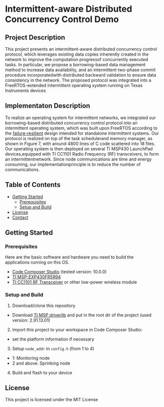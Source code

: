 # Intermittent-aware Distributed Concurrency Control Demo

<!-- ABOUT THE PROJECT -->
## Project Description

This project presents an intermittent-aware distributed concurrency control protocol, which leverages existing data copies inherently created in the network to improve the computation progressof concurrently executed tasks.
In particular, we propose a borrowing-based data management method to increase data availability, and an intermittent two-phase commit procedure incorporatedwith distributed backward validation to ensure data consistency in the network.
The proposed protocol was integrated into a FreeRTOS-extended intermittent operating system running on Texas Instruments devices

## Implementaton Description
To realize an operating system for intermittent networks, we integrated our borrowing-based distributed concurrency control protocol into an intermittent operating system, which was built upon FreeRTOS according to the [failure-resilient](https://www.citi.sinica.edu.tw/papers/pchsiu/7157-F.pdf) design intended for standalone intermittent systems.
Our protocol is realized on top of the task schedulerand memory manager, as shown in Figure 7, with around 4800 lines of C code scattered into 18 files. Our operating system is then deployed on several TI MSP430 LaunchPad devices,equipped with TI CC1101 Radio Frequency (RF) transceivers, to form an intermittentnetwork. Since node communications are time and energy consuming, our implementationprinciple is to reduce the number of communications.

<!-- TABLE OF CONTENTS -->
## Table of Contents
* [Getting Started](#getting-started)
  * [Prerequisites](#prerequisites)
  * [Setup and Build](#setup-and-build)
* [License](#license)
* [Contact](#contact)
<!--* [Contributing](#contributing)-->
<!-- GETTING STARTED -->
## Getting Started

### Prerequisites

Here are the basic software and hardware you need to build the applications running on this OS.

* [Code Composer Studio](https://www.ti.com/tool/CCSTUDIO) (tested version: 10.0.0)
* [TI MSP-EXP430FR5994](https://www.ti.com/tool/MSP-EXP430FR5994)
* [TI CC1101 RF Transceiver](https://www.ti.com/product/CC1101) or other low-power wireless module

### Setup and Build

1. Download/clone this repository
  + Download [TI MSP driverlib](https://www.ti.com/tool/MSPDRIVERLIB) and put in the root dir of the project (used version: 2.91.13.01)

2. Import this project to your workspace in Code Composer Studio:
  + set the platform information if necessary

3. Setup `node_addr` in `config.h` (from 1 to 4)
  + 1: Monitoring node
  + 2 and above: Sprinking node

4. Build and flash to your device


## License

This project is licensed under the MIT License
